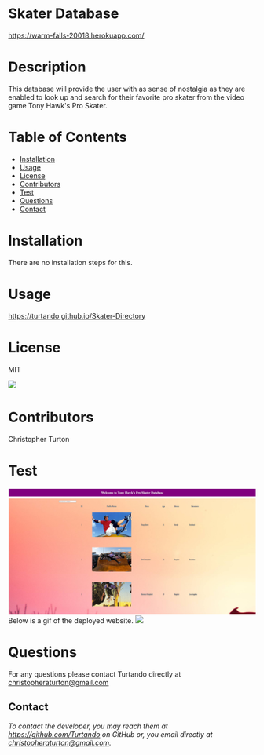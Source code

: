 

# Skater Database
https://warm-falls-20018.herokuapp.com/

# Description 
This database will provide the user with as sense of nostalgia as they are enabled to look up and search for their favorite pro skater from the video game Tony Hawk's Pro Skater.


# Table of Contents 
* [Installation](#installation)
* [Usage](#usage)
* [License](#license)
* [Contributors](#contributors)
* [Test](#test)
* [Questions](#questions)
* [Contact](#contact)

# Installation
 
There are no installation steps for this.


# Usage

https://turtando.github.io/Skater-Directory


# License

MIT

![](https://img.shields.io/badge/build-readme-green)


# Contributors

Christopher Turton


# Test
![](./public/skaterdisplay.jpg)
Below is a gif of the deployed website.
![](./public/skaterdb.gif)


# Questions

For any questions please contact Turtando directly at christopheraturton@gmail.com


## Contact
*To contact the developer, you may reach them at https://github.com/Turtando on GitHub or, you email directly at christopheraturton@gmail.com.*

